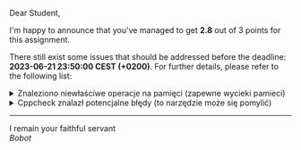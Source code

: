 Dear Student,

I'm happy to announce that you've managed to get **2.8** out of 3 points for this assignment.

There still exist some issues that should be addressed before the deadline: **2023-06-21 23:50:00 CEST (+0200)**. For further details, please refer to the following list:

<details><summary>Znaleziono niewłaściwe operacje na pamięci (zapewne wycieki pamieci)</summary>Memcheck,&nbsp;a&nbsp;memory&nbsp;error&nbsp;detector<br>Copyright&nbsp;(C)&nbsp;2002-2017,&nbsp;and&nbsp;GNU&nbsp;GPL'd,&nbsp;by&nbsp;Julian&nbsp;Seward&nbsp;et&nbsp;al.<br>Using&nbsp;Valgrind-3.18.1&nbsp;and&nbsp;LibVEX;&nbsp;rerun&nbsp;with&nbsp;-h&nbsp;for&nbsp;copyright&nbsp;info<br>Command:&nbsp;/tmp/tmp8mxpqi3c/student/zaj13FileMatrix/build//bin/unit_tests<br><br>Running&nbsp;main()&nbsp;from&nbsp;/tmp/tmp8mxpqi3c/student/zaj13FileMatrix/unitTests/lib/googletest/src/gtest_main.cc<br>[==========]&nbsp;Running&nbsp;15&nbsp;tests&nbsp;from&nbsp;1&nbsp;test&nbsp;suite.<br>[----------]&nbsp;Global&nbsp;test&nbsp;environment&nbsp;set-up.<br>[----------]&nbsp;15&nbsp;tests&nbsp;from&nbsp;FileMatrixTester<br>[&nbsp;RUN&nbsp;&nbsp;&nbsp;&nbsp;&nbsp;&nbsp;]&nbsp;FileMatrixTester.initialisationOfSingleElementMatrix_expectedFileCreated<br>[&nbsp;&nbsp;&nbsp;&nbsp;&nbsp;&nbsp;&nbsp;OK&nbsp;]&nbsp;FileMatrixTester.initialisationOfSingleElementMatrix_expectedFileCreated&nbsp;(166&nbsp;ms)<br>[&nbsp;RUN&nbsp;&nbsp;&nbsp;&nbsp;&nbsp;&nbsp;]&nbsp;FileMatrixTester.initialisationOfMatrixSingleColumnButMultipleRows_expectedFileWithProperSizeCreated<br>[&nbsp;&nbsp;&nbsp;&nbsp;&nbsp;&nbsp;&nbsp;OK&nbsp;]&nbsp;FileMatrixTester.initialisationOfMatrixSingleColumnButMultipleRows_expectedFileWithProperSizeCreated&nbsp;(16&nbsp;ms)<br>[&nbsp;RUN&nbsp;&nbsp;&nbsp;&nbsp;&nbsp;&nbsp;]&nbsp;FileMatrixTester.initialisationOfMatrixMultipleColumnAndSingleRow_expectedFileWithProperSizeCreated<br>[&nbsp;&nbsp;&nbsp;&nbsp;&nbsp;&nbsp;&nbsp;OK&nbsp;]&nbsp;FileMatrixTester.initialisationOfMatrixMultipleColumnAndSingleRow_expectedFileWithProperSizeCreated&nbsp;(16&nbsp;ms)<br>[&nbsp;RUN&nbsp;&nbsp;&nbsp;&nbsp;&nbsp;&nbsp;]&nbsp;FileMatrixTester.initialisationOfSquareMatrixMultipleColumnAndMultipleRows_expectedFileWithProperSizeCreated<br>[&nbsp;&nbsp;&nbsp;&nbsp;&nbsp;&nbsp;&nbsp;OK&nbsp;]&nbsp;FileMatrixTester.initialisationOfSquareMatrixMultipleColumnAndMultipleRows_expectedFileWithProperSizeCreated&nbsp;(26&nbsp;ms)<br>[&nbsp;RUN&nbsp;&nbsp;&nbsp;&nbsp;&nbsp;&nbsp;]&nbsp;FileMatrixTester.accesingMatrixDataWithTooGreatIndex_expectedThrowingOutOfRangeException<br>[&nbsp;&nbsp;&nbsp;&nbsp;&nbsp;&nbsp;&nbsp;OK&nbsp;]&nbsp;FileMatrixTester.accesingMatrixDataWithTooGreatIndex_expectedThrowingOutOfRangeException&nbsp;(54&nbsp;ms)<br>[&nbsp;RUN&nbsp;&nbsp;&nbsp;&nbsp;&nbsp;&nbsp;]&nbsp;FileMatrixTester.accesingMatrixElementsWithIndex_expectedSucessfullWriteAndRead<br>[&nbsp;&nbsp;&nbsp;&nbsp;&nbsp;&nbsp;&nbsp;OK&nbsp;]&nbsp;FileMatrixTester.accesingMatrixElementsWithIndex_expectedSucessfullWriteAndRead&nbsp;(46&nbsp;ms)<br>[&nbsp;RUN&nbsp;&nbsp;&nbsp;&nbsp;&nbsp;&nbsp;]&nbsp;FileMatrixTester.comparingOfMatrixesWithTheSameData_expectedComparationReturnsTrue<br>[&nbsp;&nbsp;&nbsp;&nbsp;&nbsp;&nbsp;&nbsp;OK&nbsp;]&nbsp;FileMatrixTester.comparingOfMatrixesWithTheSameData_expectedComparationReturnsTrue&nbsp;(56&nbsp;ms)<br>[&nbsp;RUN&nbsp;&nbsp;&nbsp;&nbsp;&nbsp;&nbsp;]&nbsp;FileMatrixTester.comparingDifferentMatrixesWithTheSameNumberOfRowsAndColumnsButDifferentData_expectedComparationReturnsFalse<br>[&nbsp;&nbsp;&nbsp;&nbsp;&nbsp;&nbsp;&nbsp;OK&nbsp;]&nbsp;FileMatrixTester.comparingDifferentMatrixesWithTheSameNumberOfRowsAndColumnsButDifferentData_expectedComparationReturnsFalse&nbsp;(27&nbsp;ms)<br>[&nbsp;RUN&nbsp;&nbsp;&nbsp;&nbsp;&nbsp;&nbsp;]&nbsp;FileMatrixTester.copyConstruction_expectedFileCopiedWithEqualBinaryData<br>[&nbsp;&nbsp;&nbsp;&nbsp;&nbsp;&nbsp;&nbsp;OK&nbsp;]&nbsp;FileMatrixTester.copyConstruction_expectedFileCopiedWithEqualBinaryData&nbsp;(2098&nbsp;ms)<br>[&nbsp;RUN&nbsp;&nbsp;&nbsp;&nbsp;&nbsp;&nbsp;]&nbsp;FileMatrixTester.assignmentOperatorCopying_expectedMatricesTheSame<br>Invalid&nbsp;read&nbsp;of&nbsp;size&nbsp;8<br>at&nbsp;0x4852934:&nbsp;memmove&nbsp;(in&nbsp;/usr/libexec/valgrind/vgpreload_memcheck-amd64-linux.so)<br>by&nbsp;0x13C711:&nbsp;unsigned&nbsp;long&nbsp;long*&nbsp;std::__copy_move<false,&nbsp;true,&nbsp;std::random_access_iterator_tag>::__copy_m<unsigned&nbsp;long&nbsp;long>(unsigned&nbsp;long&nbsp;long&nbsp;const*,&nbsp;unsigned&nbsp;long&nbsp;long&nbsp;const*,&nbsp;unsigned&nbsp;long&nbsp;long*)&nbsp;(in&nbsp;/tmp/tmp8mxpqi3c/student/zaj13FileMatrix/build/bin/unit_tests)<br>by&nbsp;0x13BF02:&nbsp;unsigned&nbsp;long&nbsp;long*&nbsp;std::__copy_move_a2<false,&nbsp;unsigned&nbsp;long&nbsp;long*,&nbsp;unsigned&nbsp;long&nbsp;long*>(unsigned&nbsp;long&nbsp;long*,&nbsp;unsigned&nbsp;long&nbsp;long*,&nbsp;unsigned&nbsp;long&nbsp;long*)&nbsp;(in&nbsp;/tmp/tmp8mxpqi3c/student/zaj13FileMatrix/build/bin/unit_tests)<br>by&nbsp;0x13AD8D:&nbsp;unsigned&nbsp;long&nbsp;long*&nbsp;std::__copy_move_a1<false,&nbsp;unsigned&nbsp;long&nbsp;long*,&nbsp;unsigned&nbsp;long&nbsp;long*>(unsigned&nbsp;long&nbsp;long*,&nbsp;unsigned&nbsp;long&nbsp;long*,&nbsp;unsigned&nbsp;long&nbsp;long*)&nbsp;(in&nbsp;/tmp/tmp8mxpqi3c/student/zaj13FileMatrix/build/bin/unit_tests)<br>by&nbsp;0x138DC1:&nbsp;unsigned&nbsp;long&nbsp;long*&nbsp;std::__copy_move_a<false,&nbsp;unsigned&nbsp;long&nbsp;long*,&nbsp;unsigned&nbsp;long&nbsp;long*>(unsigned&nbsp;long&nbsp;long*,&nbsp;unsigned&nbsp;long&nbsp;long*,&nbsp;unsigned&nbsp;long&nbsp;long*)&nbsp;(in&nbsp;/tmp/tmp8mxpqi3c/student/zaj13FileMatrix/build/bin/unit_tests)<br>by&nbsp;0x134C74:&nbsp;unsigned&nbsp;long&nbsp;long*&nbsp;std::copy<unsigned&nbsp;long&nbsp;long*,&nbsp;unsigned&nbsp;long&nbsp;long*>(unsigned&nbsp;long&nbsp;long*,&nbsp;unsigned&nbsp;long&nbsp;long*,&nbsp;unsigned&nbsp;long&nbsp;long*)&nbsp;(in&nbsp;/tmp/tmp8mxpqi3c/student/zaj13FileMatrix/build/bin/unit_tests)<br>by&nbsp;0x12F317:&nbsp;FileMatrix<unsigned&nbsp;long&nbsp;long,&nbsp;unsigned&nbsp;long>::copy(FileMatrix<unsigned&nbsp;long&nbsp;long,&nbsp;unsigned&nbsp;long>&nbsp;const&)&nbsp;(in&nbsp;/tmp/tmp8mxpqi3c/student/zaj13FileMatrix/build/bin/unit_tests)<br>by&nbsp;0x129238:&nbsp;FileMatrix<unsigned&nbsp;long&nbsp;long,&nbsp;unsigned&nbsp;long>::operator=(FileMatrix<unsigned&nbsp;long&nbsp;long,&nbsp;unsigned&nbsp;long>&nbsp;const&)&nbsp;(in&nbsp;/tmp/tmp8mxpqi3c/student/zaj13FileMatrix/build/bin/unit_tests)<br>by&nbsp;0x11B4AD:&nbsp;FileMatrixTester_assignmentOperatorCopying_expectedMatricesTheSame_Test::TestBody()&nbsp;(in&nbsp;/tmp/tmp8mxpqi3c/student/zaj13FileMatrix/build/bin/unit_tests)<br>by&nbsp;0x18A612:&nbsp;void&nbsp;testing::internal::HandleSehExceptionsInMethodIfSupported<testing::Test,&nbsp;void>(testing::Test*,&nbsp;void&nbsp;(testing::Test::*)(),&nbsp;char&nbsp;const*)&nbsp;(in&nbsp;/tmp/tmp8mxpqi3c/student/zaj13FileMatrix/build/bin/unit_tests)<br>by&nbsp;0x182D62:&nbsp;void&nbsp;testing::internal::HandleExceptionsInMethodIfSupported<testing::Test,&nbsp;void>(testing::Test*,&nbsp;void&nbsp;(testing::Test::*)(),&nbsp;char&nbsp;const*)&nbsp;(in&nbsp;/tmp/tmp8mxpqi3c/student/zaj13FileMatrix/build/bin/unit_tests)<br>by&nbsp;0x15DF31:&nbsp;testing::Test::Run()&nbsp;(in&nbsp;/tmp/tmp8mxpqi3c/student/zaj13FileMatrix/build/bin/unit_tests)<br>Address&nbsp;0x4eaac90&nbsp;is&nbsp;0&nbsp;bytes&nbsp;after&nbsp;a&nbsp;block&nbsp;of&nbsp;size&nbsp;800&nbsp;alloc'd<br>at&nbsp;0x484A2F3:&nbsp;operator&nbsp;new[](unsigned&nbsp;long)&nbsp;(in&nbsp;/usr/libexec/valgrind/vgpreload_memcheck-amd64-linux.so)<br>by&nbsp;0x134731:&nbsp;std::_MakeUniq<unsigned&nbsp;long&nbsp;long&nbsp;[]>::__array&nbsp;std::make_unique<unsigned&nbsp;long&nbsp;long&nbsp;[]>(unsigned&nbsp;long)&nbsp;(in&nbsp;/tmp/tmp8mxpqi3c/student/zaj13FileMatrix/build/bin/unit_tests)<br>by&nbsp;0x12EDF8:&nbsp;FileMatrix<unsigned&nbsp;long&nbsp;long,&nbsp;unsigned&nbsp;long>::loadRow(unsigned&nbsp;long)&nbsp;const&nbsp;(in&nbsp;/tmp/tmp8mxpqi3c/student/zaj13FileMatrix/build/bin/unit_tests)<br>by&nbsp;0x12911E:&nbsp;FileMatrix<unsigned&nbsp;long&nbsp;long,&nbsp;unsigned&nbsp;long>::operator[](unsigned&nbsp;long)&nbsp;(in&nbsp;/tmp/tmp8mxpqi3c/student/zaj13FileMatrix/build/bin/unit_tests)<br>by&nbsp;0x11B41B:&nbsp;FileMatrixTester_assignmentOperatorCopying_expectedMatricesTheSame_Test::TestBody()&nbsp;(in&nbsp;/tmp/tmp8mxpqi3c/student/zaj13FileMatrix/build/bin/unit_tests)<br>by&nbsp;0x18A612:&nbsp;void&nbsp;testing::internal::HandleSehExceptionsInMethodIfSupported<testing::Test,&nbsp;void>(testing::Test*,&nbsp;void&nbsp;(testing::Test::*)(),&nbsp;char&nbsp;const*)&nbsp;(in&nbsp;/tmp/tmp8mxpqi3c/student/zaj13FileMatrix/build/bin/unit_tests)<br>by&nbsp;0x182D62:&nbsp;void&nbsp;testing::internal::HandleExceptionsInMethodIfSupported<testing::Test,&nbsp;void>(testing::Test*,&nbsp;void&nbsp;(testing::Test::*)(),&nbsp;char&nbsp;const*)&nbsp;(in&nbsp;/tmp/tmp8mxpqi3c/student/zaj13FileMatrix/build/bin/unit_tests)<br>by&nbsp;0x15DF31:&nbsp;testing::Test::Run()&nbsp;(in&nbsp;/tmp/tmp8mxpqi3c/student/zaj13FileMatrix/build/bin/unit_tests)<br>by&nbsp;0x15EA4C:&nbsp;testing::TestInfo::Run()&nbsp;(in&nbsp;/tmp/tmp8mxpqi3c/student/zaj13FileMatrix/build/bin/unit_tests)<br>by&nbsp;0x15F38A:&nbsp;testing::TestSuite::Run()&nbsp;(in&nbsp;/tmp/tmp8mxpqi3c/student/zaj13FileMatrix/build/bin/unit_tests)<br>by&nbsp;0x16F73A:&nbsp;testing::internal::UnitTestImpl::RunAllTests()&nbsp;(in&nbsp;/tmp/tmp8mxpqi3c/student/zaj13FileMatrix/build/bin/unit_tests)<br>by&nbsp;0x18B523:&nbsp;bool&nbsp;testing::internal::HandleSehExceptionsInMethodIfSupported<testing::internal::UnitTestImpl,&nbsp;bool>(testing::internal::UnitTestImpl*,&nbsp;bool&nbsp;(testing::internal::UnitTestImpl::*)(),&nbsp;char&nbsp;const*)&nbsp;(in&nbsp;/tmp/tmp8mxpqi3c/student/zaj13FileMatrix/build/bin/unit_tests)<br><br>Invalid&nbsp;read&nbsp;of&nbsp;size&nbsp;8<br>at&nbsp;0x485293F:&nbsp;memmove&nbsp;(in&nbsp;/usr/libexec/valgrind/vgpreload_memcheck-amd64-linux.so)<br>by&nbsp;0x13C711:&nbsp;unsigned&nbsp;long&nbsp;long*&nbsp;std::__copy_move<false,&nbsp;true,&nbsp;std::random_access_iterator_tag>::__copy_m<unsigned&nbsp;long&nbsp;long>(unsigned&nbsp;long&nbsp;long&nbsp;const*,&nbsp;unsigned&nbsp;long&nbsp;long&nbsp;const*,&nbsp;unsigned&nbsp;long&nbsp;long*)&nbsp;(in&nbsp;/tmp/tmp8mxpqi3c/student/zaj13FileMatrix/build/bin/unit_tests)<br>by&nbsp;0x13BF02:&nbsp;unsigned&nbsp;long&nbsp;long*&nbsp;std::__copy_move_a2<false,&nbsp;unsigned&nbsp;long&nbsp;long*,&nbsp;unsigned&nbsp;long&nbsp;long*>(unsigned&nbsp;long&nbsp;long*,&nbsp;unsigned&nbsp;long&nbsp;long*,&nbsp;unsigned&nbsp;long&nbsp;long*)&nbsp;(in&nbsp;/tmp/tmp8mxpqi3c/student/zaj13FileMatrix/build/bin/unit_tests)<br>by&nbsp;0x13AD8D:&nbsp;unsigned&nbsp;long&nbsp;long*&nbsp;std::__copy_move_a1<false,&nbsp;unsigned&nbsp;long&nbsp;long*,&nbsp;unsigned&nbsp;long&nbsp;long*>(unsigned&nbsp;long&nbsp;long*,&nbsp;unsigned&nbsp;long&nbsp;long*,&nbsp;unsigned&nbsp;long&nbsp;long*)&nbsp;(in&nbsp;/tmp/tmp8mxpqi3c/student/zaj13FileMatrix/build/bin/unit_tests)<br>by&nbsp;0x138DC1:&nbsp;unsigned&nbsp;long&nbsp;long*&nbsp;std::__copy_move_a<false,&nbsp;unsigned&nbsp;long&nbsp;long*,&nbsp;unsigned&nbsp;long&nbsp;long*>(unsigned&nbsp;long&nbsp;long*,&nbsp;unsigned&nbsp;long&nbsp;long*,&nbsp;unsigned&nbsp;long&nbsp;long*)&nbsp;(in&nbsp;/tmp/tmp8mxpqi3c/student/zaj13FileMatrix/build/bin/unit_tests)<br>by&nbsp;0x134C74:&nbsp;unsigned&nbsp;long&nbsp;long*&nbsp;std::copy<unsigned&nbsp;long&nbsp;long*,&nbsp;unsigned&nbsp;long&nbsp;long*>(unsigned&nbsp;long&nbsp;long*,&nbsp;unsigned&nbsp;long&nbsp;long*,&nbsp;unsigned&nbsp;long&nbsp;long*)&nbsp;(in&nbsp;/tmp/tmp8mxpqi3c/student/zaj13FileMatrix/build/bin/unit_tests)<br>by&nbsp;0x12F317:&nbsp;FileMatrix<unsigned&nbsp;long&nbsp;long,&nbsp;unsigned&nbsp;long>::copy(FileMatrix<unsigned&nbsp;long&nbsp;long,&nbsp;unsigned&nbsp;long>&nbsp;const&)&nbsp;(in&nbsp;/tmp/tmp8mxpqi3c/student/zaj13FileMatrix/build/bin/unit_tests)<br>by&nbsp;0x129238:&nbsp;FileMatrix<unsigned&nbsp;long&nbsp;long,&nbsp;unsigned&nbsp;long>::operator=(FileMatrix<unsigned&nbsp;long&nbsp;long,&nbsp;unsigned&nbsp;long>&nbsp;const&)&nbsp;(in&nbsp;/tmp/tmp8mxpqi3c/student/zaj13FileMatrix/build/bin/unit_tests)<br>by&nbsp;0x11B4AD:&nbsp;FileMatrixTester_assignmentOperatorCopying_expectedMatricesTheSame_Test::TestBody()&nbsp;(in&nbsp;/tmp/tmp8mxpqi3c/student/zaj13FileMatrix/build/bin/unit_tests)<br>by&nbsp;0x18A612:&nbsp;void&nbsp;testing::internal::HandleSehExceptionsInMethodIfSupported<testing::Test,&nbsp;void>(testing::Test*,&nbsp;void&nbsp;(testing::Test::*)(),&nbsp;char&nbsp;const*)&nbsp;(in&nbsp;/tmp/tmp8mxpqi3c/student/zaj13FileMatrix/build/bin/unit_tests)<br>by&nbsp;0x182D62:&nbsp;void&nbsp;testing::internal::HandleExceptionsInMethodIfSupported<testing::Test,&nbsp;void>(testing::Test*,&nbsp;void&nbsp;(testing::Test::*)(),&nbsp;char&nbsp;const*)&nbsp;(in&nbsp;/tmp/tmp8mxpqi3c/student/zaj13FileMatrix/build/bin/unit_tests)<br>by&nbsp;0x15DF31:&nbsp;testing::Test::Run()&nbsp;(in&nbsp;/tmp/tmp8mxpqi3c/student/zaj13FileMatrix/build/bin/unit_tests)<br>Address&nbsp;0x4eaac98&nbsp;is&nbsp;8&nbsp;bytes&nbsp;after&nbsp;a&nbsp;block&nbsp;of&nbsp;size&nbsp;800&nbsp;alloc'd<br>at&nbsp;0x484A2F3:&nbsp;operator&nbsp;new[](unsigned&nbsp;long)&nbsp;(in&nbsp;/usr/libexec/valgrind/vgpreload_memcheck-amd64-linux.so)<br>by&nbsp;0x134731:&nbsp;std::_MakeUniq<unsigned&nbsp;long&nbsp;long&nbsp;[]>::__array&nbsp;std::make_unique<unsigned&nbsp;long&nbsp;long&nbsp;[]>(unsigned&nbsp;long)&nbsp;(in&nbsp;/tmp/tmp8mxpqi3c/student/zaj13FileMatrix/build/bin/unit_tests)<br>by&nbsp;0x12EDF8:&nbsp;FileMatrix<unsigned&nbsp;long&nbsp;long,&nbsp;unsigned&nbsp;long>::loadRow(unsigned&nbsp;long)&nbsp;const&nbsp;(in&nbsp;/tmp/tmp8mxpqi3c/student/zaj13FileMatrix/build/bin/unit_tests)<br>by&nbsp;0x12911E:&nbsp;FileMatrix<unsigned&nbsp;long&nbsp;long,&nbsp;unsigned&nbsp;long>::operator[](unsigned&nbsp;long)&nbsp;(in&nbsp;/tmp/tmp8mxpqi3c/student/zaj13FileMatrix/build/bin/unit_tests)<br>by&nbsp;0x11B41B:&nbsp;FileMatrixTester_assignmentOperatorCopying_expectedMatricesTheSame_Test::TestBody()&nbsp;(in&nbsp;/tmp/tmp8mxpqi3c/student/zaj13FileMatrix/build/bin/unit_tests)<br>by&nbsp;0x18A612:&nbsp;void&nbsp;testing::internal::HandleSehExceptionsInMethodIfSupported<testing::Test,&nbsp;void>(testing::Test*,&nbsp;void&nbsp;(testing::Test::*)(),&nbsp;char&nbsp;const*)&nbsp;(in&nbsp;/tmp/tmp8mxpqi3c/student/zaj13FileMatrix/build/bin/unit_tests)<br>by&nbsp;0x182D62:&nbsp;void&nbsp;testing::internal::HandleExceptionsInMethodIfSupported<testing::Test,&nbsp;void>(testing::Test*,&nbsp;void&nbsp;(testing::Test::*)(),&nbsp;char&nbsp;const*)&nbsp;(in&nbsp;/tmp/tmp8mxpqi3c/student/zaj13FileMatrix/build/bin/unit_tests)<br>by&nbsp;0x15DF31:&nbsp;testing::Test::Run()&nbsp;(in&nbsp;/tmp/tmp8mxpqi3c/student/zaj13FileMatrix/build/bin/unit_tests)<br>by&nbsp;0x15EA4C:&nbsp;testing::TestInfo::Run()&nbsp;(in&nbsp;/tmp/tmp8mxpqi3c/student/zaj13FileMatrix/build/bin/unit_tests)<br>by&nbsp;0x15F38A:&nbsp;testing::TestSuite::Run()&nbsp;(in&nbsp;/tmp/tmp8mxpqi3c/student/zaj13FileMatrix/build/bin/unit_tests)<br>by&nbsp;0x16F73A:&nbsp;testing::internal::UnitTestImpl::RunAllTests()&nbsp;(in&nbsp;/tmp/tmp8mxpqi3c/student/zaj13FileMatrix/build/bin/unit_tests)<br>by&nbsp;0x18B523:&nbsp;bool&nbsp;testing::internal::HandleSehExceptionsInMethodIfSupported<testing::internal::UnitTestImpl,&nbsp;bool>(testing::internal::UnitTestImpl*,&nbsp;bool&nbsp;(testing::internal::UnitTestImpl::*)(),&nbsp;char&nbsp;const*)&nbsp;(in&nbsp;/tmp/tmp8mxpqi3c/student/zaj13FileMatrix/build/bin/unit_tests)<br><br>Invalid&nbsp;read&nbsp;of&nbsp;size&nbsp;8<br>at&nbsp;0x4852947:&nbsp;memmove&nbsp;(in&nbsp;/usr/libexec/valgrind/vgpreload_memcheck-amd64-linux.so)<br>by&nbsp;0x13C711:&nbsp;unsigned&nbsp;long&nbsp;long*&nbsp;std::__copy_move<false,&nbsp;true,&nbsp;std::random_access_iterator_tag>::__copy_m<unsigned&nbsp;long&nbsp;long>(unsigned&nbsp;long&nbsp;long&nbsp;const*,&nbsp;unsigned&nbsp;long&nbsp;long&nbsp;const*,&nbsp;unsigned&nbsp;long&nbsp;long*)&nbsp;(in&nbsp;/tmp/tmp8mxpqi3c/student/zaj13FileMatrix/build/bin/unit_tests)<br>by&nbsp;0x13BF02:&nbsp;unsigned&nbsp;long&nbsp;long*&nbsp;std::__copy_move_a2<false,&nbsp;unsigned&nbsp;long&nbsp;long*,&nbsp;unsigned&nbsp;long&nbsp;long*>(unsigned&nbsp;long&nbsp;long*,&nbsp;unsigned&nbsp;long&nbsp;long*,&nbsp;unsigned&nbsp;long&nbsp;long*)&nbsp;(in&nbsp;/tmp/tmp8mxpqi3c/student/zaj13FileMatrix/build/bin/unit_tests)<br>by&nbsp;0x13AD8D:&nbsp;unsigned&nbsp;long&nbsp;long*&nbsp;std::__copy_move_a1<false,&nbsp;unsigned&nbsp;long&nbsp;long*,&nbsp;unsigned&nbsp;long&nbsp;long*>(unsigned&nbsp;long&nbsp;long*,&nbsp;unsigned&nbsp;long&nbsp;long*,&nbsp;unsigned&nbsp;long&nbsp;long*)&nbsp;(in&nbsp;/tmp/tmp8mxpqi3c/student/zaj13FileMatrix/build/bin/unit_tests)<br>by&nbsp;0x138DC1:&nbsp;unsigned&nbsp;long&nbsp;long*&nbsp;std::__copy_move_a<false,&nbsp;unsigned&nbsp;long&nbsp;long*,&nbsp;unsigned&nbsp;long&nbsp;long*>(unsigned&nbsp;long&nbsp;long*,&nbsp;unsigned&nbsp;long&nbsp;long*,&nbsp;unsigned&nbsp;long&nbsp;long*)&nbsp;(in&nbsp;/tmp/tmp8mxpqi3c/student/zaj13FileMatrix/build/bin/unit_tests)<br>by&nbsp;0x134C74:&nbsp;unsigned&nbsp;long&nbsp;long*&nbsp;std::copy<unsigned&nbsp;long&nbsp;long*,&nbsp;unsigned&nbsp;long&nbsp;long*>(unsigned&nbsp;long&nbsp;long*,&nbsp;unsigned&nbsp;long&nbsp;long*,&nbsp;unsigned&nbsp;long&nbsp;long*)&nbsp;(in&nbsp;/tmp/tmp8mxpqi3c/student/zaj13FileMatrix/build/bin/unit_tests)<br>by&nbsp;0x12F317:&nbsp;FileMatrix<unsigned&nbsp;long&nbsp;long,&nbsp;unsigned&nbsp;long>::copy(FileMatrix<unsigned&nbsp;long&nbsp;long,&nbsp;unsigned&nbsp;long>&nbsp;const&)&nbsp;(in&nbsp;/tmp/tmp8mxpqi3c/student/zaj13FileMatrix/build/bin/unit_tests)<br>by&nbsp;0x129238:&nbsp;FileMatrix<unsigned&nbsp;long&nbsp;long,&nbsp;unsigned&nbsp;long>::operator=(FileMatrix<unsigned&nbsp;long&nbsp;long,&nbsp;unsigned&nbsp;long>&nbsp;const&)&nbsp;(in&nbsp;/tmp/tmp8mxpqi3c/student/zaj13FileMatrix/build/bin/unit_tests)<br>by&nbsp;0x11B4AD:&nbsp;FileMatrixTester_assignmentOperatorCopying_expectedMatricesTheSame_Test::TestBody()&nbsp;(in&nbsp;/tmp/tmp8mxpqi3c/student/zaj13FileMatrix/build/bin/unit_tests)<br>by&nbsp;0x18A612:&nbsp;void&nbsp;testing::internal::HandleSehExceptionsInMethodIfSupported<testing::Test,&nbsp;void>(testing::Test*,&nbsp;void&nbsp;(testing::Test::*)(),&nbsp;char&nbsp;const*)&nbsp;(in&nbsp;/tmp/tmp8mxpqi3c/student/zaj13FileMatrix/build/bin/unit_tests)<br>by&nbsp;0x182D62:&nbsp;void&nbsp;testing::internal::HandleExceptionsInMethodIfSupported<testing::Test,&nbsp;void>(testing::Test*,&nbsp;void&nbsp;(testing::Test::*)(),&nbsp;char&nbsp;const*)&nbsp;(in&nbsp;/tmp/tmp8mxpqi3c/student/zaj13FileMatrix/build/bin/unit_tests)<br>by&nbsp;0x15DF31:&nbsp;testing::Test::Run()&nbsp;(in&nbsp;/tmp/tmp8mxpqi3c/student/zaj13FileMatrix/build/bin/unit_tests)<br>Address&nbsp;0x4eaaca0&nbsp;is&nbsp;16&nbsp;bytes&nbsp;after&nbsp;a&nbsp;block&nbsp;of&nbsp;size&nbsp;800&nbsp;alloc'd<br>at&nbsp;0x484A2F3:&nbsp;operator&nbsp;new[](unsigned&nbsp;long)&nbsp;(in&nbsp;/usr/libexec/valgrind/vgpreload_memcheck-amd64-linux.so)<br>by&nbsp;0x134731:&nbsp;std::_MakeUniq<unsigned&nbsp;long&nbsp;long&nbsp;[]>::__array&nbsp;std::make_unique<unsigned&nbsp;long&nbsp;long&nbsp;[]>(unsigned&nbsp;long)&nbsp;(in&nbsp;/tmp/tmp8mxpqi3c/student/zaj13FileMatrix/build/bin/unit_tests)<br>by&nbsp;0x12EDF8:&nbsp;FileMatrix<unsigned&nbsp;long&nbsp;long,&nbsp;unsigned&nbsp;long>::loadRow(unsigned&nbsp;long)&nbsp;const&nbsp;(in&nbsp;/tmp/tmp8mxpqi3c/student/zaj13FileMatrix/build/bin/unit_tests)<br>by&nbsp;0x12911E:&nbsp;FileMatrix<unsigned&nbsp;long&nbsp;long,&nbsp;unsigned&nbsp;long>::operator[](unsigned&nbsp;long)&nbsp;(in&nbsp;/tmp/tmp8mxpqi3c/student/zaj13FileMatrix/build/bin/unit_tests)<br>by&nbsp;0x11B41B:&nbsp;FileMatrixTester_assignmentOperatorCopying_expectedMatricesTheSame_Test::TestBody()&nbsp;(in&nbsp;/tmp/tmp8mxpqi3c/student/zaj13FileMatrix/build/bin/unit_tests)<br>by&nbsp;0x18A612:&nbsp;void&nbsp;testing::internal::HandleSehExceptionsInMethodIfSupported<testing::Test,&nbsp;void>(testing::Test*,&nbsp;void&nbsp;(testing::Test::*)(),&nbsp;char&nbsp;const*)&nbsp;(in&nbsp;/tmp/tmp8mxpqi3c/student/zaj13FileMatrix/build/bin/unit_tests)<br>by&nbsp;0x182D62:&nbsp;void&nbsp;testing::internal::HandleExceptionsInMethodIfSupported<testing::Test,&nbsp;void>(testing::Test*,&nbsp;void&nbsp;(testing::Test::*)(),&nbsp;char&nbsp;const*)&nbsp;(in&nbsp;/tmp/tmp8mxpqi3c/student/zaj13FileMatrix/build/bin/unit_tests)<br>by&nbsp;0x15DF31:&nbsp;testing::Test::Run()&nbsp;(in&nbsp;/tmp/tmp8mxpqi3c/student/zaj13FileMatrix/build/bin/unit_tests)<br>by&nbsp;0x15EA4C:&nbsp;testing::TestInfo::Run()&nbsp;(in&nbsp;/tmp/tmp8mxpqi3c/student/zaj13FileMatrix/build/bin/unit_tests)<br>by&nbsp;0x15F38A:&nbsp;testing::TestSuite::Run()&nbsp;(in&nbsp;/tmp/tmp8mxpqi3c/student/zaj13FileMatrix/build/bin/unit_tests)<br>by&nbsp;0x16F73A:&nbsp;testing::internal::UnitTestImpl::RunAllTests()&nbsp;(in&nbsp;/tmp/tmp8mxpqi3c/student/zaj13FileMatrix/build/bin/unit_tests)<br>by&nbsp;0x18B523:&nbsp;bool&nbsp;testing::internal::HandleSehExceptionsInMethodIfSupported<testing::internal::UnitTestImpl,&nbsp;bool>(testing::internal::UnitTestImpl*,&nbsp;bool&nbsp;(testing::internal::UnitTestImpl::*)(),&nbsp;char&nbsp;const*)&nbsp;(in&nbsp;/tmp/tmp8mxpqi3c/student/zaj13FileMatrix/build/bin/unit_tests)<br><br>Invalid&nbsp;read&nbsp;of&nbsp;size&nbsp;8<br>at&nbsp;0x485294F:&nbsp;memmove&nbsp;(in&nbsp;/usr/libexec/valgrind/vgpreload_memcheck-amd64-linux.so)<br>by&nbsp;0x13C711:&nbsp;unsigned&nbsp;long&nbsp;long*&nbsp;std::__copy_move<false,&nbsp;true,&nbsp;std::random_access_iterator_tag>::__copy_m<unsigned&nbsp;long&nbsp;long>(unsigned&nbsp;long&nbsp;long&nbsp;const*,&nbsp;unsigned&nbsp;long&nbsp;long&nbsp;const*,&nbsp;unsigned&nbsp;long&nbsp;long*)&nbsp;(in&nbsp;/tmp/tmp8mxpqi3c/student/zaj13FileMatrix/build/bin/unit_tests)<br>by&nbsp;0x13BF02:&nbsp;unsigned&nbsp;long&nbsp;long*&nbsp;std::__copy_move_a2<false,&nbsp;unsigned&nbsp;long&nbsp;long*,&nbsp;unsigned&nbsp;long&nbsp;long*>(unsigned&nbsp;long&nbsp;long*,&nbsp;unsigned&nbsp;long&nbsp;long*,&nbsp;unsigned&nbsp;long&nbsp;long*)&nbsp;(in&nbsp;/tmp/tmp8mxpqi3c/student/zaj13FileMatrix/build/bin/unit_tests)<br>by&nbsp;0x13AD8D:&nbsp;unsigned&nbsp;long&nbsp;long*&nbsp;std::__copy_move_a1<false,&nbsp;unsigned&nbsp;long&nbsp;long*,&nbsp;unsigned&nbsp;long&nbsp;long*>(unsigned&nbsp;long&nbsp;long*,&nbsp;unsigned&nbsp;long&nbsp;long*,&nbsp;unsigned&nbsp;long&nbsp;long*)&nbsp;(in&nbsp;/tmp/tmp8mxpqi3c/student/zaj13FileMatrix/build/bin/unit_tests)<br>by&nbsp;0x138DC1:&nbsp;unsigned&nbsp;long&nbsp;long*&nbsp;std::__copy_move_a<false,&nbsp;unsigned&nbsp;long&nbsp;long*,&nbsp;unsigned&nbsp;long&nbsp;long*>(unsigned&nbsp;long&nbsp;long*,&nbsp;unsigned&nbsp;long&nbsp;long*,&nbsp;unsigned&nbsp;long&nbsp;long*)&nbsp;(in&nbsp;/tmp/tmp8mxpqi3c/student/zaj13FileMatrix/build/bin/unit_tests)<br>by&nbsp;0x134C74:&nbsp;unsigned&nbsp;long&nbsp;long*&nbsp;std::copy<unsigned&nbsp;long&nbsp;long*,&nbsp;unsigned&nbsp;long&nbsp;long*>(unsigned&nbsp;long&nbsp;long*,&nbsp;unsigned&nbsp;long&nbsp;long*,&nbsp;unsigned&nbsp;long&nbsp;long*)&nbsp;(in&nbsp;/tmp/tmp8mxpqi3c/student/zaj13FileMatrix/build/bin/unit_tests)<br>by&nbsp;0x12F317:&nbsp;FileMatrix<unsigned&nbsp;long&nbsp;long,&nbsp;unsigned&nbsp;long>::copy(FileMatrix<unsigned&nbsp;long&nbsp;long,&nbsp;unsigned&nbsp;long>&nbsp;const&)&nbsp;(in&nbsp;/tmp/tmp8mxpqi3c/student/zaj13FileMatrix/build/bin/unit_tests)<br>by&nbsp;0x129238:&nbsp;FileMatrix<unsigned&nbsp;long&nbsp;long,&nbsp;unsigned&nbsp;long>::operator=(FileMatrix<unsigned&nbsp;long&nbsp;long,&nbsp;unsigned&nbsp;long>&nbsp;const&)&nbsp;(in&nbsp;/tmp/tmp8mxpqi3c/student/zaj13FileMatrix/build/bin/unit_tests)<br>by&nbsp;0x11B4AD:&nbsp;FileMatrixTester_assignmentOperatorCopying_expectedMatricesTheSame_Test::TestBody()&nbsp;(in&nbsp;/tmp/tmp8mxpqi3c/student/zaj13FileMatrix/build/bin/unit_tests)<br>by&nbsp;0x18A612:&nbsp;void&nbsp;testing::internal::HandleSehExceptionsInMethodIfSupported<testing::Test,&nbsp;void>(testing::Test*,&nbsp;void&nbsp;(testing::Test::*)(),&nbsp;char&nbsp;const*)&nbsp;(in&nbsp;/tmp/tmp8mxpqi3c/student/zaj13FileMatrix/build/bin/unit_tests)<br>by&nbsp;0x182D62:&nbsp;void&nbsp;testing::internal::HandleExceptionsInMethodIfSupported<testing::Test,&nbsp;void>(testing::Test*,&nbsp;void&nbsp;(testing::Test::*)(),&nbsp;char&nbsp;const*)&nbsp;(in&nbsp;/tmp/tmp8mxpqi3c/student/zaj13FileMatrix/build/bin/unit_tests)<br>by&nbsp;0x15DF31:&nbsp;testing::Test::Run()&nbsp;(in&nbsp;/tmp/tmp8mxpqi3c/student/zaj13FileMatrix/build/bin/unit_tests)<br>Address&nbsp;0x4eaaca8&nbsp;is&nbsp;24&nbsp;bytes&nbsp;after&nbsp;a&nbsp;block&nbsp;of&nbsp;size&nbsp;800&nbsp;in&nbsp;arena&nbsp;"client"<br><br>[&nbsp;&nbsp;&nbsp;&nbsp;&nbsp;&nbsp;&nbsp;OK&nbsp;]&nbsp;FileMatrixTester.assignmentOperatorCopying_expectedMatricesTheSame&nbsp;(3808&nbsp;ms)<br>[&nbsp;RUN&nbsp;&nbsp;&nbsp;&nbsp;&nbsp;&nbsp;]&nbsp;FileMatrixTester.moveConstruction_expectedFileMovedButSourceObjectUsable<br>[&nbsp;&nbsp;&nbsp;&nbsp;&nbsp;&nbsp;&nbsp;OK&nbsp;]&nbsp;FileMatrixTester.moveConstruction_expectedFileMovedButSourceObjectUsable&nbsp;(1779&nbsp;ms)<br>[&nbsp;RUN&nbsp;&nbsp;&nbsp;&nbsp;&nbsp;&nbsp;]&nbsp;FileMatrixTester.assignmentOperatorMoving_expectedFileMovedButSourceObjectUsable<br>[&nbsp;&nbsp;&nbsp;&nbsp;&nbsp;&nbsp;&nbsp;OK&nbsp;]&nbsp;FileMatrixTester.assignmentOperatorMoving_expectedFileMovedButSourceObjectUsable&nbsp;(1707&nbsp;ms)<br>[&nbsp;RUN&nbsp;&nbsp;&nbsp;&nbsp;&nbsp;&nbsp;]&nbsp;FileMatrixTester.containerHasBeginEndMethodsReturningIterator<br>[&nbsp;&nbsp;&nbsp;&nbsp;&nbsp;&nbsp;&nbsp;OK&nbsp;]&nbsp;FileMatrixTester.containerHasBeginEndMethodsReturningIterator&nbsp;(12&nbsp;ms)<br>[&nbsp;RUN&nbsp;&nbsp;&nbsp;&nbsp;&nbsp;&nbsp;]&nbsp;FileMatrixTester.containerHasIteratowWorkingWithForLoop<br>[&nbsp;&nbsp;&nbsp;&nbsp;&nbsp;&nbsp;&nbsp;OK&nbsp;]&nbsp;FileMatrixTester.containerHasIteratowWorkingWithForLoop&nbsp;(12&nbsp;ms)<br>[&nbsp;RUN&nbsp;&nbsp;&nbsp;&nbsp;&nbsp;&nbsp;]&nbsp;FileMatrixTester.containerHasIteratowWorkingWithStl<br>[&nbsp;&nbsp;&nbsp;&nbsp;&nbsp;&nbsp;&nbsp;OK&nbsp;]&nbsp;FileMatrixTester.containerHasIteratowWorkingWithStl&nbsp;(21&nbsp;ms)<br>[----------]&nbsp;15&nbsp;tests&nbsp;from&nbsp;FileMatrixTester&nbsp;(9863&nbsp;ms&nbsp;total)<br><br>[----------]&nbsp;Global&nbsp;test&nbsp;environment&nbsp;tear-down<br>[==========]&nbsp;15&nbsp;tests&nbsp;from&nbsp;1&nbsp;test&nbsp;suite&nbsp;ran.&nbsp;(9918&nbsp;ms&nbsp;total)<br>[&nbsp;&nbsp;PASSED&nbsp;&nbsp;]&nbsp;15&nbsp;tests.<br><br>HEAP&nbsp;SUMMARY:<br>in&nbsp;use&nbsp;at&nbsp;exit:&nbsp;0&nbsp;bytes&nbsp;in&nbsp;0&nbsp;blocks<br>total&nbsp;heap&nbsp;usage:&nbsp;91,289&nbsp;allocs,&nbsp;91,289&nbsp;frees,&nbsp;67,318,265&nbsp;bytes&nbsp;allocated<br><br>All&nbsp;heap&nbsp;blocks&nbsp;were&nbsp;freed&nbsp;--&nbsp;no&nbsp;leaks&nbsp;are&nbsp;possible<br><br>For&nbsp;lists&nbsp;of&nbsp;detected&nbsp;and&nbsp;suppressed&nbsp;errors,&nbsp;rerun&nbsp;with:&nbsp;-s<br>ERROR&nbsp;SUMMARY:&nbsp;300&nbsp;errors&nbsp;from&nbsp;4&nbsp;contexts&nbsp;(suppressed:&nbsp;0&nbsp;from&nbsp;0)<br>Szczegóły&nbsp;w&nbsp;pliku:&nbsp;"valgrind.log"</details>
<details><summary>Cppcheck znalazł potencjalne błędy (to narzędzie może się pomylić)</summary>/tmp/tmp8mxpqi3c/student/zaj13FileMatrix/FileMatrix.hpp:58:5:&nbsp;warning:&nbsp;Class&nbsp;'FileMatrix&nbsp;<&nbsp;int8_t&nbsp;,&nbsp;unsigned&nbsp;long&nbsp;>'&nbsp;has&nbsp;a&nbsp;constructor&nbsp;with&nbsp;1&nbsp;argument&nbsp;that&nbsp;is&nbsp;not&nbsp;explicit.&nbsp;[noExplicitConstructor]<br>&nbsp;&nbsp;&nbsp;&nbsp;FileMatrix(const&nbsp;std::string&&nbsp;filename):&nbsp;filename_(filename)<br>&nbsp;&nbsp;&nbsp;&nbsp;^<br>/tmp/tmp8mxpqi3c/student/zaj13FileMatrix/FileMatrix.hpp:156:9:&nbsp;warning:&nbsp;Struct&nbsp;'iterator'&nbsp;has&nbsp;a&nbsp;constructor&nbsp;with&nbsp;1&nbsp;argument&nbsp;that&nbsp;is&nbsp;not&nbsp;explicit.&nbsp;[noExplicitConstructor]<br>&nbsp;&nbsp;&nbsp;&nbsp;&nbsp;&nbsp;&nbsp;&nbsp;iterator(std::string&nbsp;fname,&nbsp;IndexType&nbsp;pos&nbsp;=&nbsp;{}):&nbsp;fname_(std::move(fname)),&nbsp;position_(pos)&nbsp;{<br>&nbsp;&nbsp;&nbsp;&nbsp;&nbsp;&nbsp;&nbsp;&nbsp;^<br>/tmp/tmp8mxpqi3c/student/zaj13FileMatrix/FileMatrix.hpp:58:5:&nbsp;warning:&nbsp;Class&nbsp;'FileMatrix&nbsp;<&nbsp;int16_t&nbsp;,&nbsp;unsigned&nbsp;long&nbsp;>'&nbsp;has&nbsp;a&nbsp;constructor&nbsp;with&nbsp;1&nbsp;argument&nbsp;that&nbsp;is&nbsp;not&nbsp;explicit.&nbsp;[noExplicitConstructor]<br>&nbsp;&nbsp;&nbsp;&nbsp;FileMatrix(const&nbsp;std::string&&nbsp;filename):&nbsp;filename_(filename)<br>&nbsp;&nbsp;&nbsp;&nbsp;^<br>/tmp/tmp8mxpqi3c/student/zaj13FileMatrix/FileMatrix.hpp:58:5:&nbsp;warning:&nbsp;Class&nbsp;'FileMatrix&nbsp;<&nbsp;int32_t&nbsp;,&nbsp;unsigned&nbsp;long&nbsp;>'&nbsp;has&nbsp;a&nbsp;constructor&nbsp;with&nbsp;1&nbsp;argument&nbsp;that&nbsp;is&nbsp;not&nbsp;explicit.&nbsp;[noExplicitConstructor]<br>&nbsp;&nbsp;&nbsp;&nbsp;FileMatrix(const&nbsp;std::string&&nbsp;filename):&nbsp;filename_(filename)<br>&nbsp;&nbsp;&nbsp;&nbsp;^<br>/tmp/tmp8mxpqi3c/student/zaj13FileMatrix/FileMatrix.hpp:58:5:&nbsp;warning:&nbsp;Class&nbsp;'FileMatrix&nbsp;<&nbsp;int64_t&nbsp;,&nbsp;unsigned&nbsp;long&nbsp;>'&nbsp;has&nbsp;a&nbsp;constructor&nbsp;with&nbsp;1&nbsp;argument&nbsp;that&nbsp;is&nbsp;not&nbsp;explicit.&nbsp;[noExplicitConstructor]<br>&nbsp;&nbsp;&nbsp;&nbsp;FileMatrix(const&nbsp;std::string&&nbsp;filename):&nbsp;filename_(filename)<br>&nbsp;&nbsp;&nbsp;&nbsp;^<br>/tmp/tmp8mxpqi3c/student/zaj13FileMatrix/FileMatrix.hpp:58:5:&nbsp;warning:&nbsp;Class&nbsp;'FileMatrix&nbsp;<&nbsp;double&nbsp;,&nbsp;unsigned&nbsp;long&nbsp;>'&nbsp;has&nbsp;a&nbsp;constructor&nbsp;with&nbsp;1&nbsp;argument&nbsp;that&nbsp;is&nbsp;not&nbsp;explicit.&nbsp;[noExplicitConstructor]<br>&nbsp;&nbsp;&nbsp;&nbsp;FileMatrix(const&nbsp;std::string&&nbsp;filename):&nbsp;filename_(filename)<br>&nbsp;&nbsp;&nbsp;&nbsp;^<br>/tmp/tmp8mxpqi3c/student/zaj13FileMatrix/FileMatrix.hpp:58:5:&nbsp;warning:&nbsp;Class&nbsp;'FileMatrix&nbsp;<&nbsp;float&nbsp;,&nbsp;unsigned&nbsp;long&nbsp;>'&nbsp;has&nbsp;a&nbsp;constructor&nbsp;with&nbsp;1&nbsp;argument&nbsp;that&nbsp;is&nbsp;not&nbsp;explicit.&nbsp;[noExplicitConstructor]<br>&nbsp;&nbsp;&nbsp;&nbsp;FileMatrix(const&nbsp;std::string&&nbsp;filename):&nbsp;filename_(filename)<br>&nbsp;&nbsp;&nbsp;&nbsp;^<br>/tmp/tmp8mxpqi3c/student/zaj13FileMatrix/FileMatrix.hpp:58:5:&nbsp;warning:&nbsp;Class&nbsp;'FileMatrix&nbsp;<&nbsp;unsigned&nbsp;long&nbsp;,&nbsp;unsigned&nbsp;long&nbsp;>'&nbsp;has&nbsp;a&nbsp;constructor&nbsp;with&nbsp;1&nbsp;argument&nbsp;that&nbsp;is&nbsp;not&nbsp;explicit.&nbsp;[noExplicitConstructor]<br>&nbsp;&nbsp;&nbsp;&nbsp;FileMatrix(const&nbsp;std::string&&nbsp;filename):&nbsp;filename_(filename)<br>&nbsp;&nbsp;&nbsp;&nbsp;^<br>/tmp/tmp8mxpqi3c/student/zaj13FileMatrix/FileMatrix.hpp:58:5:&nbsp;warning:&nbsp;Class&nbsp;'FileMatrix&nbsp;<&nbsp;char&nbsp;,&nbsp;unsigned&nbsp;long&nbsp;>'&nbsp;has&nbsp;a&nbsp;constructor&nbsp;with&nbsp;1&nbsp;argument&nbsp;that&nbsp;is&nbsp;not&nbsp;explicit.&nbsp;[noExplicitConstructor]<br>&nbsp;&nbsp;&nbsp;&nbsp;FileMatrix(const&nbsp;std::string&&nbsp;filename):&nbsp;filename_(filename)<br>&nbsp;&nbsp;&nbsp;&nbsp;^<br>/tmp/tmp8mxpqi3c/student/zaj13FileMatrix/FileMatrix.hpp:58:5:&nbsp;warning:&nbsp;Class&nbsp;'FileMatrix&nbsp;<&nbsp;unsigned&nbsp;int&nbsp;,&nbsp;unsigned&nbsp;long&nbsp;>'&nbsp;has&nbsp;a&nbsp;constructor&nbsp;with&nbsp;1&nbsp;argument&nbsp;that&nbsp;is&nbsp;not&nbsp;explicit.&nbsp;[noExplicitConstructor]<br>&nbsp;&nbsp;&nbsp;&nbsp;FileMatrix(const&nbsp;std::string&&nbsp;filename):&nbsp;filename_(filename)<br>&nbsp;&nbsp;&nbsp;&nbsp;^<br>/tmp/tmp8mxpqi3c/student/zaj13FileMatrix/FileMatrix.hpp:58:5:&nbsp;warning:&nbsp;Class&nbsp;'FileMatrix&nbsp;<&nbsp;long&nbsp;long&nbsp;,&nbsp;unsigned&nbsp;long&nbsp;>'&nbsp;has&nbsp;a&nbsp;constructor&nbsp;with&nbsp;1&nbsp;argument&nbsp;that&nbsp;is&nbsp;not&nbsp;explicit.&nbsp;[noExplicitConstructor]<br>&nbsp;&nbsp;&nbsp;&nbsp;FileMatrix(const&nbsp;std::string&&nbsp;filename):&nbsp;filename_(filename)<br>&nbsp;&nbsp;&nbsp;&nbsp;^<br>/tmp/tmp8mxpqi3c/student/zaj13FileMatrix/FileMatrix.hpp:58:5:&nbsp;warning:&nbsp;Class&nbsp;'FileMatrix&nbsp;<&nbsp;unsigned&nbsp;long&nbsp;long&nbsp;,&nbsp;unsigned&nbsp;long&nbsp;>'&nbsp;has&nbsp;a&nbsp;constructor&nbsp;with&nbsp;1&nbsp;argument&nbsp;that&nbsp;is&nbsp;not&nbsp;explicit.&nbsp;[noExplicitConstructor]<br>&nbsp;&nbsp;&nbsp;&nbsp;FileMatrix(const&nbsp;std::string&&nbsp;filename):&nbsp;filename_(filename)<br>&nbsp;&nbsp;&nbsp;&nbsp;^<br>/tmp/tmp8mxpqi3c/student/zaj13FileMatrix/FileMatrix.hpp:58:5:&nbsp;warning:&nbsp;Class&nbsp;'FileMatrix'&nbsp;has&nbsp;a&nbsp;constructor&nbsp;with&nbsp;1&nbsp;argument&nbsp;that&nbsp;is&nbsp;not&nbsp;explicit.&nbsp;[noExplicitConstructor]<br>&nbsp;&nbsp;&nbsp;&nbsp;FileMatrix(const&nbsp;std::string&&nbsp;filename):&nbsp;filename_(filename)<br>&nbsp;&nbsp;&nbsp;&nbsp;^<br></details>

-----------
I remain your faithful servant\
_Bobot_